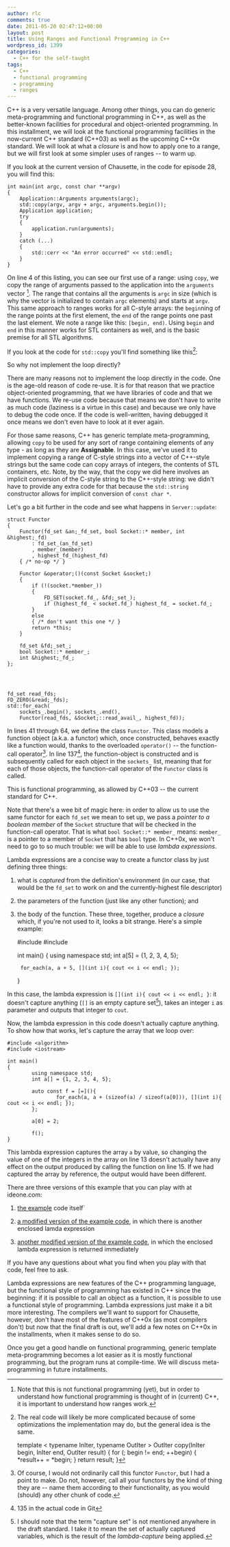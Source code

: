 ```yaml
---
author: rlc
comments: true
date: 2011-05-20 02:47:12+00:00
layout: post
title: Using Ranges and Functional Programming in C++
wordpress_id: 1399
categories:
  - C++ for the self-taught
tags:
  - C++
  - functional programming
  - programming
  - ranges
---
```


C++ is a very versatile language. Among other things, you can do generic meta-programming and functional programming in C++, as well as the better-known facilities for procedural and object-oriented programming. In this installment, we will look at the functional programming facilities in the now-current C++ standard (C++03) as well as the upcoming C++0x standard. We will look at what a _closure_ is and how to apply one to a range, but we will first look at some simpler uses of ranges -- to warm up.

<!--more-->

If you look at the current version of Chausette, in the code for episode 28, you will find this:

    int main(int argc, const char **argv)
    {
    	Application::Arguments arguments(argc);
    	std::copy(argv, argv + argc, arguments.begin());
    	Application application;
    	try
    	{
    		application.run(arguments);
    	}
    	catch (...)
    	{
    		std::cerr << "An error occurred" << std::endl;
    	}
    }

On line 4 of this listing, you can see our first use of a range: using `copy`, we copy the range of arguments passed to the application into the `arguments` vector [^1]. The range that contains all the arguments is `argc` in size (which is why the vector is initialized to contain `argc` elements) and starts at `argv`. This same approach to ranges works for all C-style arrays: the `begin`ning of the range points at the first element, the `end` of the range points one past the last element. We note a range like this: `[begin, end)`. Using `begin` and `end` in this manner works for STL containers as well, and is the basic premise for all STL algorithms.

[^1]: Note that this is not functional programming (yet), but in order to understand how functional programming is thought of in (current) C++, it is important to understand how ranges work.

If you look at the code for `std::copy` you'll find something like this[^2]:

[^2]:
    The real code will likely be more complicated because of some optimizations the implementation may do, but the general idea is the same.

    template < typename InIter, typename OutIter >
    OutIter copy(InIter begin, InIter end, OutIter result)
    {
    for (; begin != end; ++begin)
    {
    *result++ = *begin;
    }
    return result;
    }

So why not implement the loop directly?

There are many reasons not to implement the loop directly in the code. One is the age-old reason of code re-use. It is for that reason that we practice object-oriented programming, that we have libraries of code and that we have functions. We re-use code because that means we don't have to write as much code (laziness is a virtue in this case) and because we only have to debug the code once. If the code is well-written, having debugged it once means we don't even have to look at it ever again.

For those same reasons, C++ has generic template meta-programming, allowing `copy` to be used for any sort of range containing elements of any type - as long as they are **Assignable**. In this case, we've used it to implement copying a range of C-style strings into a vector of C++-style strings but the same code can copy arrays of integers, the contents of STL containers, etc. Note, by the way, that the copy we did here involves an implicit conversion of the C-style string to the C++-style string: we didn't have to provide any extra code for that because the `std::string` constructor allows for implicit conversion of `const char *`.

Let's go a bit further in the code and see what happens in `Server::update`:

    struct Functor
    {
    	Functor(fd_set &an;_fd_set, bool Socket::* member, int &highest;_fd)
    		: fd_set_(an_fd_set)
    		, member_(member)
    		, highest_fd_(highest_fd)
    	{ /* no-op */ }

    	Functor &operator;()(const Socket &socket;)
    	{
    		if (!(socket.*member_))
    		{
    			FD_SET(socket.fd_, &fd;_set_);
    			if (highest_fd_ < socket.fd_) highest_fd_ = socket.fd_;
    		}
    		else
    		{ /* don't want this one */ }
    		return *this;
    	}

    	fd_set &fd;_set_;
    	bool Socket::* member_;
    	int &highest;_fd_;
    };




    fd_set read_fds;
    FD_ZERO(&read;_fds);
    std::for_each(
    	sockets_.begin(), sockets_.end(),
    	Functor(read_fds, &Socket;::read_avail_, highest_fd));

In lines 41 through 64, we define the class `Functor`. This class models a function object (a.k.a. a functor) which, once constructed, behaves exactly like a function would, thanks to the overloaded `operator()` -- the function-call operator[^3]. In line 137[^4], the function-object is constructed and is subsequently called for each object in the `sockets_` list, meaning that for each of those objects, the function-call operator of the `Functor` class is called.

[^3]: Of course, I would not ordinarily call this functor `Functor`, but I had a point to make. Do not, however, call all your functors by the kind of thing they are -- name them according to their functionality, as you would (should) any other chunk of code.
[^4]: 135 in the actual code in Git

This is functional programming, as allowed by C++03 -- the current standard for C++.

Note that there's a wee bit of magic here: in order to allow us to use the same functor for each `fd_set` we mean to set up, we pass a _pointer to a boolean member_ of the `Socket` structure that will be checked in the function-call operator. That is what `bool Socket::* member_` means: `member_` is a pointer to a member of `Socket` that has `bool` type. In C++0x, we won't need to go to so much trouble: we will be able to use _lambda expressions_.

Lambda expressions are a concise way to create a functor class by just defining three things:

1. what is _captured_ from the definition's environment (in our case, that would be the `fd_set` to work on and the currently-highest file descriptor)
2. the parameters of the function (just like any other function); and
3. the body of the function.
   These three, together, produce a _closure_ which, if you're not used to it, looks a bit strange. Here's a simple example:


    #include <algorithm>
    #include <iostream>

    int main()
    {
    	using namespace std;
    	int a[5] = {1, 2, 3, 4, 5};

    	for_each(a, a + 5, [](int i){ cout << i << endl; });
    }

In this case, the lambda expression is `[](int i){ cout << i << endl; }`: it doesn't capture anything (`[]` is an empty capture set[^5]), takes an integer `i` as parameter and outputs that integer to `cout`.

[^5]: I should note that the term "capture set" is not mentioned anywhere in the draft standard. I take it to mean the set of actually captured variables, which is the result of the _lambda-capture_ being applied.

Now, the lambda expression in this code doesn't actually capture anything. To show how that works, let's capture the array that we loop over:

    #include <algorithm>
    #include <iostream>

    int main()
    {
            using namespace std;
            int a[] = {1, 2, 3, 4, 5};

            auto const f = [=](){
                    for_each(a, a + (sizeof(a) / sizeof(a[0])), [](int i){ cout << i << endl; });
            };

            a[0] = 2;

            f();
    }

This lambda expression captures the array `a` by value, so changing the value of one of the integers in the array on line 13 doesn't actually have any effect on the output produced by calling the function on line 15. If we had captured the array by reference, the output would have been different.

There are three versions of this example that you can play with at ideone.com:

1. [the example](http://ideone.com/v5J6f) code itself`

2. [a modified version of the example code](http://ideone.com/v8Wsr), in which there is another enclosed lamda expression

3. [another modified version of the example code](http://ideone.com/cMwCa), in which the enclosed lambda expression is returned immediately

If you have any questions about what you find when you play with that code, feel free to ask.

Lambda expressions are new features of the C++ programming language, but the functional style of programming has existed in C++ since the beginning: if it is possible to call an object as a function, it is possible to use a functional style of programming. Lambda expressions just make it a bit more interesting. The compilers we'll want to support for Chausette, however, don't have most of the features of C++0x (as most compilers don't) but now that the final draft is out, we'll add a few notes on C++0x in the installments, when it makes sense to do so.

Once you get a good handle on functional programming, generic template meta-programming becomes a lot easier as it is mostly functional programming, but the program runs at compile-time. We will discuss meta-programming in future installments.
